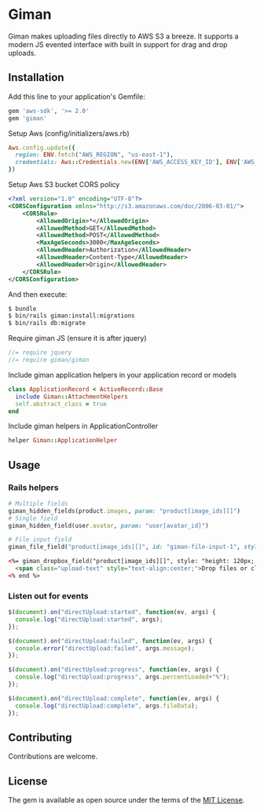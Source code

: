 # Giman

Giman makes uploading files directly to AWS S3 a breeze. It supports a modern JS evented interface with built in support for drag and drop uploads.

## Installation
Add this line to your application's Gemfile:

```ruby
gem 'aws-sdk', '>= 2.0'
gem 'giman'
```

Setup Aws (config/initializers/aws.rb)
```rb
Aws.config.update({
  region: ENV.fetch("AWS_REGION", "us-east-1"),
  credentials: Aws::Credentials.new(ENV['AWS_ACCESS_KEY_ID'], ENV['AWS_SECRET_ACCESS_KEY']),
})
```

Setup Aws S3 bucket CORS policy
```xml
<?xml version="1.0" encoding="UTF-8"?>
<CORSConfiguration xmlns="http://s3.amazonaws.com/doc/2006-03-01/">
    <CORSRule>
        <AllowedOrigin>*</AllowedOrigin>
        <AllowedMethod>GET</AllowedMethod>
        <AllowedMethod>POST</AllowedMethod>
        <MaxAgeSeconds>3000</MaxAgeSeconds>
        <AllowedHeader>Authorization</AllowedHeader>
        <AllowedHeader>Content-Type</AllowedHeader>
        <AllowedHeader>Origin</AllowedHeader>
    </CORSRule>
</CORSConfiguration>
```

And then execute:
```bash
$ bundle
$ bin/rails giman:install:migrations
$ bin/rails db:migrate
```

Require giman JS (ensure it is after jquery)
```js
//= require jquery
//= require giman/giman
```

Include giman application helpers in your application record or models
```rb
class ApplicationRecord < ActiveRecord::Base
  include Giman::AttachmentHelpers
  self.abstract_class = true
end
```

Include giman helpers in ApplicationController
```rb
helper Giman::ApplicationHelper
```

## Usage

### Rails helpers

```rb
# Multiple fields
giman_hidden_fields(product.images, param: "product[image_ids][]")
# Single field
giman_hidden_field(user.avatar, param: "user[avatar_id]")

# File input field
giman_file_field("product[image_ids][]", id: "giman-file-input-1", style: "display: none", multiple: true, data: {supported_types: "image/jpeg,image/jpg,image/png,image/gif"})
```

```html
<%= giman_dropbox_field("product[image_ids][]", style: "height: 120px; border: dashed 2px #ccc;", multiple: true, class: "file-upload-dropbox", data: {giman_drop_upload: "giman-file-input-1", supported_types: "image/jpeg,image/jpg,image/png,image/gif"}) do %>
  <span class="upload-text" style="text-align:center;">Drop files or click here to upload</span>
<% end %>
```

### Listen out for events

```js
$(document).on("directUpload:started", function(ev, args) {
  console.log("directUpload:started", args);
});

$(document).on("directUpload:failed", function(ev, args) {
  console.error("directUpload:failed", args.message);
});

$(document).on("directUpload:progress", function(ev, args) {
  console.log("directUpload:progress", args.percentLoaded+"%");
});

$(document).on("directUpload:complete", function(ev, args) {
  console.log("directUpload:complete", args.fileData);
});
```

## Contributing
Contributions are welcome.

## License
The gem is available as open source under the terms of the [MIT License](http://opensource.org/licenses/MIT).
